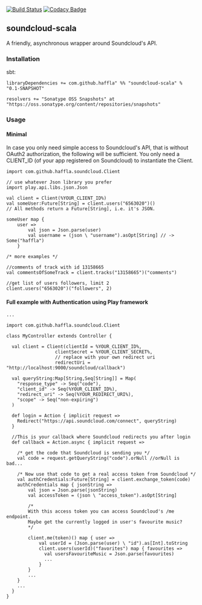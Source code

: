 [![Build Status](https://travis-ci.org/haffla/soundcloud-scala.svg)](https://travis-ci.org/haffla/soundcloud-scala) [![Codacy Badge](https://api.codacy.com/project/badge/7a481c68837549f7aaa4f630153369fa)](https://www.codacy.com/app/jakobpupke_2054/soundcloud-scala)

## soundcloud-scala

A friendly, asynchronous wrapper around Soundcloud's API.

### Installation
sbt:

    libraryDependencies += com.github.haffla" %% "soundcloud-scala" % "0.1-SNAPSHOT"

	resolvers += "Sonatype OSS Snapshots" at "https://oss.sonatype.org/content/repositories/snapshots"

### Usage
#### Minimal
In case you only need simple access to Soundcloud's API, that is without OAuth2 authorization, the following will be sufficient. You only need a CLIENT_ID (of your app registered on Soundcloud) to instantiate the Client.
 
    import com.github.haffla.soundcloud.Client
    
    // use whatever Json library you prefer
    import play.api.libs.json.Json
    
    val client = Client(%YOUR_CLIENT_ID%)
    val someUser:Future[String] = client.users("6563020")()
    // All methods return a Future[String], i.e. it's JSON.
    
    someUser map {
	    user => 
		    val json = Json.parse(user)
		    val username = (json \ "username").asOpt[String] // -> Some("haffla")
	    }
	
	/* more examples */

	//comments of track with id 13158665
	val commentsOfSomeTrack = client.tracks("13158665")("comments")

	//get list of users followers, limit 2
	client.users("6563020")("followers", 2)

#### Full example with Authentication using Play framework 

	...
	
	import com.github.haffla.soundcloud.Client	

	class MyController extends Controller {
	
	  val client = Client(clientId = %YOUR_CLIENT_ID%,
                      clientSecret = %YOUR_CLIENT_SECRET%,
                      // replace with your own redirect uri
                      redirectUri = "http://localhost:9000/soundcloud/callback")
                      
      val queryString:Map[String,Seq[String]] = Map(
  	    "response_type" -> Seq("code"),
  	    "client_id" -> Seq(%YOUR_CLIENT_ID%),
  	    "redirect_uri" -> Seq(%YOUR_REDIRECT_URI%),
  	    "scope" -> Seq("non-expiring")
  	  )
	  
	  def login = Action { implicit request =>
	    Redirect("https://api.soundcloud.com/connect", queryString)
	  }
		
	  //This is your callback where Soundcloud redirects you after login
	  def callback = Action.async { implicit request =>
	  
	    /* get the code that Soundcloud is sending you */
	    val code = request.getQueryString("code").orNull //orNull is bad...
	    
	    /* Now use that code to get a real access token from Soundcloud */
	    val authCredentials:Future[String] = client.exchange_token(code)
	    authCredentials map { jsonString =>
		    val json = Json.parse(jsonString)
		    val accessToken = (json \ "access_token").asOpt[String]
			
			/* 
			With this access token you can access Soundcloud's /me endpoint.
			Maybe get the currently logged in user's favourite music? 
			*/
			
			client.me(token)() map { user =>
		        val userId = (Json.parse(user) \ "id").as[Int].toString
		        client.users(userId)("favorites") map { favourites =>
			      val usersFavouriteMusic = Json.parse(favourites)
			      ...
			    }
	        }
			...
		}
		...
	  }
	}
